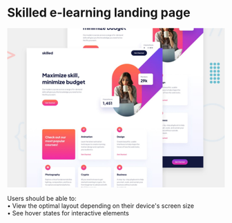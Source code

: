 # Skilled e-learning landing page

![Design preview for the Skilled e-learning landing page coding challenge](./preview.jpg)

Users should be able to:  
• View the optimal layout depending on their device's screen size  
• See hover states for interactive elements
